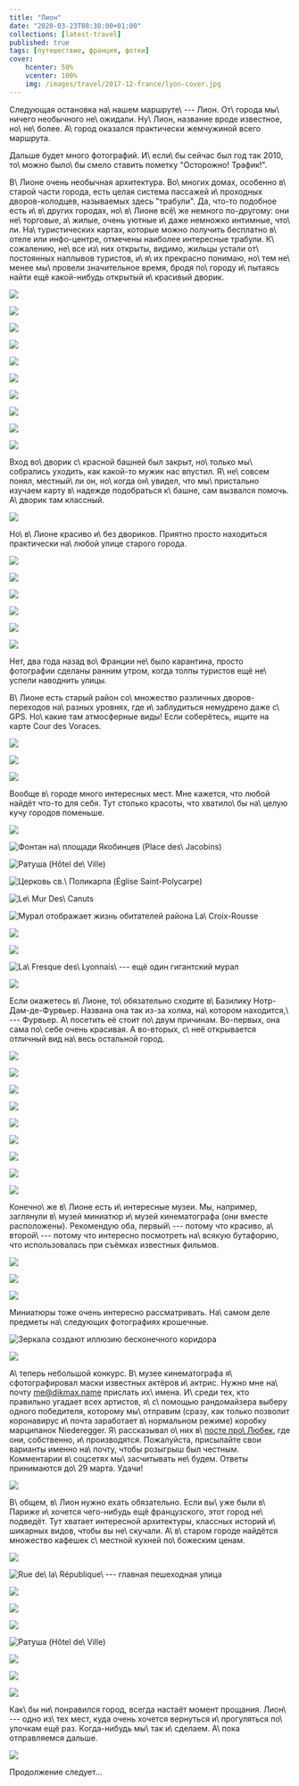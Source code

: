 ```yaml
---
title: "Лион"
date: "2020-03-23T08:30:00+01:00"
collections: [latest-travel]
published: true
tags: [путешествие, франция, фотки]
cover:
    hcenter: 50%
    vcenter: 100%
    img: /images/travel/2017-12-france/lyon-cover.jpg
---
```


Следующая остановка на\ нашем маршруте\ --- Лион. От\ города мы\ ничего
необычного не\ ожидали. Ну\ Лион, название вроде известное, но\ не\ более. 
А\ город оказался практически жемчужиной всего маршрута.

Дальше будет много фотографий. И\ если\ бы сейчас был год так 2010, то\ можно
было\ бы смело ставить пометку "Осторожно! Трафик!".

<!--more-->

В\ Лионе очень необычная архитектура. Во\ многих домах, особенно в\ старой части
города, есть целая система пассажей и\ проходных дворов-колодцев, называемых
здесь "трабули". Да, что-то подобное есть и\ в\ других городах, но\ в\ Лионе
всё\ же немного по-другому: они не\ торговые, а\ жилые, очень уютные и\ даже
немножко интимные, что\ ли. На\ туристических картах, которые можно получить
бесплатно в\ отеле или инфо-центре, отмечены наиболее интересные трабули. 
К\ сожалению, не\ все из\ них открыты, видимо, жильцы устали от\ постоянных
наплывов туристов, и\ я\ их прекрасно понимаю, но\ тем не\ менее мы\ провели
значительное время, бродя по\ городу и\ пытаясь найти ещё какой-нибудь открытый
и\ красивый дворик.

![](/images/travel/2017-12-france/lyon-traboule-1.jpg)

![](/images/travel/2017-12-france/lyon-traboule-2.jpg)

![](/images/travel/2017-12-france/lyon-traboule-3.jpg)

![](/images/travel/2017-12-france/lyon-traboule-4.jpg)

![](/images/travel/2017-12-france/lyon-traboule-5.jpg)

![](/images/travel/2017-12-france/lyon-traboule-6.jpg)

![](/images/travel/2017-12-france/lyon-traboule-7.jpg)

![](/images/travel/2017-12-france/lyon-traboule-8.jpg)

![](/images/travel/2017-12-france/lyon-traboule-9.jpg)

![](/images/travel/2017-12-france/lyon-traboule-10.jpg)

Вход во\ дворик с\ красной башней был закрыт, но\ только мы\ собрались уходить,
как какой-то мужик нас впустил. Я\ не\ совсем понял, местный\ ли он, но\ когда
он\ увидел, что мы\ пристально изучаем карту в\ надежде подобраться к\ башне,
сам вызвался помочь. А\ дворик там классный.

![](/images/travel/2017-12-france/lyon-red-traboule.jpg)

Но\ в\ Лионе красиво и\ без двориков. Приятно просто находиться практически
на\ любой улице старого города.

![](/images/travel/2017-12-france/lyon-streets-1.jpg)

![](/images/travel/2017-12-france/lyon-streets-2.jpg)

![](/images/travel/2017-12-france/lyon-streets-3.jpg)

![](/images/travel/2017-12-france/lyon-streets-4.jpg)

![](/images/travel/2017-12-france/lyon-streets-5.jpg)

![](/images/travel/2017-12-france/lyon-streets-6.jpg)

Нет, два года назад во\ Франции не\ было карантина, просто фотографии сделаны
ранним утром, когда толпы туристов ещё не\ успели наводнить улицы.

В\ Лионе есть старый район со\ множество различных дворов-переходов на\ разных
уровнях, где и\ заблудиться немудрено даже с\ GPS. Но\ какие там атмосферные
виды! Если соберётесь, ищите на карте Cour des Voraces.

![](/images/travel/2017-12-france/lyon-court-de-voraces-1.jpg)

![](/images/travel/2017-12-france/lyon-court-de-voraces-2.jpg)

![](/images/travel/2017-12-france/lyon-court-de-voraces-3.jpg)

Вообще в\ городе много интересных мест. Мне кажется, что любой найдёт что-то для
себя. Тут столько красоты, что хватило\ бы на\ целую кучу городов поменьше.

![](/images/travel/2017-12-france/lyon-beauty-1.jpg)

![Фонтан на\ площади Якобинцев (Place des\ Jacobins)](/images/travel/2017-12-france/lyon-beauty-2.jpg)

![Ратуша (Hôtel de\ Ville)](/images/travel/2017-12-france/lyon-beauty-3.jpg)

![Церковь св.\ Поликарпа (Église Saint-Polycarpe)](/images/travel/2017-12-france/lyon-beauty-4.jpg)

![Le\ Mur Des\ Canuts](/images/travel/2017-12-france/lyon-beauty-5.jpg)

![Мурал отображает жизнь обитателей района La\ Croix-Rousse](/images/travel/2017-12-france/lyon-beauty-6.jpg)

![](/images/travel/2017-12-france/lyon-beauty-7.jpg)

![](/images/travel/2017-12-france/lyon-beauty-8.jpg)

![La\ Fresque des\ Lyonnais\ --- ещё один гигантский мурал](/images/travel/2017-12-france/lyon-beauty-9.jpg)

![](/images/travel/2017-12-france/lyon-beauty-10.jpg)

Если окажетесь в\ Лионе, то\ обязательно сходите в\ Базилику
Нотр-Дам-де-Фурвьер. Названа она так из-за холма, на\ котором находится,\ ---
Фурвьер. А\ посетить её стоит по\ двум причинам. Во-первых, она сама по\ себе
очень красивая. А во-вторых, с\ неё открывается отличный вид на\ весь остальной
город.

![](/images/travel/2017-12-france/lyon-fourviere-1.jpg)

![](/images/travel/2017-12-france/lyon-fourviere-2.jpg)

![](/images/travel/2017-12-france/lyon-fourviere-3.jpg)

![](/images/travel/2017-12-france/lyon-fourviere-4.jpg)

![](/images/travel/2017-12-france/lyon-fourviere-5.jpg)

![](/images/travel/2017-12-france/lyon-fourviere-6.jpg)

![](/images/travel/2017-12-france/lyon-fourviere-7.jpg)

![](/images/travel/2017-12-france/lyon-fourviere-8.jpg)

![](/images/travel/2017-12-france/lyon-fourviere-9.jpg)

Конечно\ же в\ Лионе есть и\ интересные музеи. Мы, например, заглянули в\ музей
миниатюр и\ музей кинематографа (они вместе расположены). Рекомендую оба,
первый\ --- потому что красиво, а\ второй\ --- потому что интересно посмотреть
на\ всякую бутафорию, что использовалась при съёмках известных фильмов.

![](/images/travel/2017-12-france/lyon-movies-1.jpg)

![](/images/travel/2017-12-france/lyon-movies-2.jpg)

![](/images/travel/2017-12-france/lyon-movies-3.jpg)

Миниатюры тоже очень интересно рассматривать. На\ самом деле предметы
на\ следующих фотографиях крошечные.

![Зеркала создают иллюзию бесконечного коридора](/images/travel/2017-12-france/lyon-miniatures-1.jpg)

![](/images/travel/2017-12-france/lyon-miniatures-2.jpg)

А\ теперь небольшой конкурс. В\ музее кинематографа я\ сфотографировал маски
известных актёров и\ актрис. Нужно мне на\ почту 
[me@dikmax.name](mailto:me@dikmax.name?subject=Маски) прислать их\ имена. 
И\ среди тех, кто правильно угадает всех артистов, я\ с\ помощью рандомайзера
выберу одного победителя, которому мы\ отправим (сразу, как только позволит
коронавирус и\ почта заработает в\ нормальном режиме) коробку марципанок
Niederegger. Я\ рассказывал о\ них в\ [посте про\ Любек][luebeck], где они,
собственно, и\ производятся. Пожалуйста, присылайте свои варианты именно
на\ почту, чтобы розыгрыш был честным. Комментарии в\ соцсетях мы\ засчитывать
не\ будем. Ответы принимаются до\ 29 марта. Удачи!

![](/images/travel/2017-12-france/lyon-masks.jpg)

В\ общем, в\ Лион нужно ехать обязательно. Если вы\ уже были в\ Париже
и\ хочется чего-нибудь ещё французского, этот город не\ подведёт. Тут хватает
интересной архитектуры, классных историй и\ шикарных видов, чтобы вы
не\ скучали. А\ в\ старом городе найдётся множество кафешек с\ местной кухней
по\ божеским ценам.

![](/images/travel/2017-12-france/lyon-end-1.jpg)

![Rue de\ la\ République\ --- главная пешеходная улица](/images/travel/2017-12-france/lyon-end-2.jpg)

![](/images/travel/2017-12-france/lyon-end-3.jpg)

![](/images/travel/2017-12-france/lyon-end-4.jpg)

![](/images/travel/2017-12-france/lyon-end-5.jpg)

![Ратуша (Hôtel de\ Ville)](/images/travel/2017-12-france/lyon-end-6.jpg)

![](/images/travel/2017-12-france/lyon-end-7.jpg)

![](/images/travel/2017-12-france/lyon-end-8.jpg)

![](/images/travel/2017-12-france/lyon-end-9.jpg)

Как\ бы ни\ понравился город, всегда настаёт момент прощания. Лион\ --- одно
из\ тех мест, куда очень хочется вернуться и\ прогуляться по\ улочкам ещё раз. 
Когда-нибудь мы\ так и\ сделаем. А\ пока отправляемся дальше.

![](/images/travel/2017-12-france/lyon-last.jpg)

Продолжение следует...

[luebeck]: /post/luebeck/

